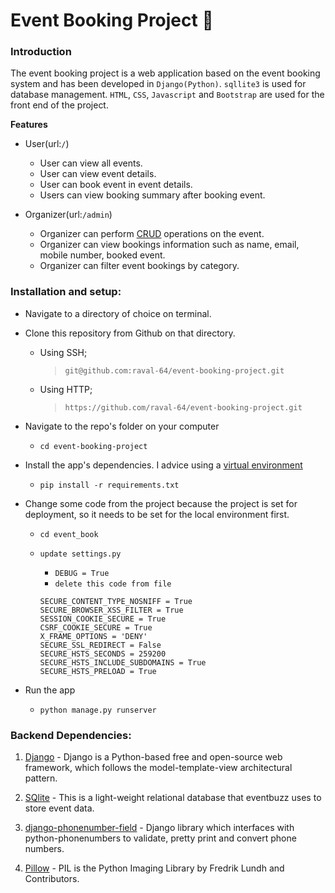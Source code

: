 # Event Booking Project   :ticket:

### Introduction
The event booking project is a web application based on the event booking system and has been developed in `Django(Python)`. `sqllite3` is used for database management. `HTML`, `CSS`, `Javascript` and `Bootstrap` are used for the front end of the project. 

**Features** 
* User(url:`/`)
    - User can view all events.
    - User can view event details.
    - User can book event in event details.
    - Users can view booking summary after booking event.

* Organizer(url:`/admin`)
    - Organizer can perform [CRUD](https://en.wikipedia.org/wiki/Create,_read,_update_and_delete) operations on the event.
    - Organizer can view bookings information such as name, email, mobile number, booked event.
    - Organizer can filter event bookings by category.

### Installation and setup:  

* Navigate to a directory of choice on terminal.  

* Clone this repository from Github on that directory.  

	* Using SSH;
 		> ` git@github.com:raval-64/event-booking-project.git `  

	* Using HTTP;
		>  ` https://github.com/raval-64/event-booking-project.git `  


* Navigate to the repo's folder on your computer  
	* ``` cd event-booking-project ```  

* Install the app's dependencies. I advice using a [virtual environment](http://docs.python-guide.org/en/latest/dev/virtualenvs/)  
	* ``` pip install -r requirements.txt ``` 
* Change some code from the project because the project is set for deployment, so it needs to be set for the local environment first.  
	* ``` cd event_book ```
	* ``` update settings.py ```
		* ``` DEBUG = True ```
		* ``` delete this code from file ```
		
		```
		SECURE_CONTENT_TYPE_NOSNIFF = True
		SECURE_BROWSER_XSS_FILTER = True
		SESSION_COOKIE_SECURE = True
		CSRF_COOKIE_SECURE = True
		X_FRAME_OPTIONS = 'DENY'
		SECURE_SSL_REDIRECT = False
		SECURE_HSTS_SECONDS = 259200
		SECURE_HSTS_INCLUDE_SUBDOMAINS = True
		SECURE_HSTS_PRELOAD = True
		```
* Run the app  
	* ` python manage.py runserver ` 

### Backend Dependencies:

1. [Django](https://www.djangoproject.com/) - Django is a Python-based free and open-source web framework, which follows the model-template-view architectural pattern.

2. [SQlite](https://www.sqlite.org/index.html) - This is a light-weight relational database that eventbuzz uses to store event data.

3. [django-phonenumber-field](https://github.com/stefanfoulis/django-phonenumber-field) - Django library which interfaces with python-phonenumbers to validate, pretty print and convert phone numbers.

4. [Pillow](https://pillow.readthedocs.io/en/stable/) - PIL is the Python Imaging Library by Fredrik Lundh and Contributors.



